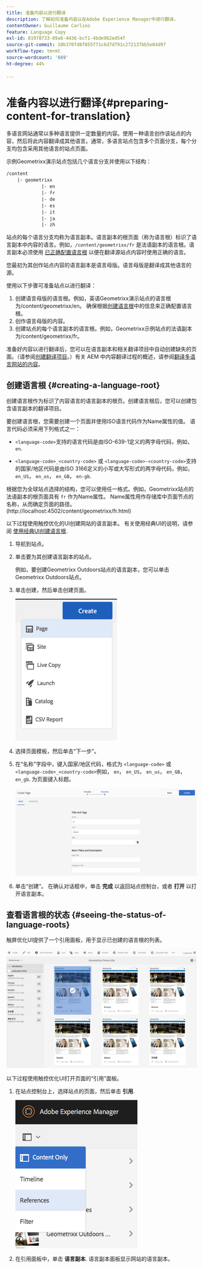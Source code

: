 ```yaml
---
title: 准备内容以进行翻译
description: 了解如何准备内容以在Adobe Experience Manager中进行翻译。
contentOwner: Guillaume Carlino
feature: Language Copy
exl-id: 81978733-89a6-4436-bcf1-4bde962ed54f
source-git-commit: 10b370fd8f855f71c6d7d791c272137bb5e04d97
workflow-type: tm+mt
source-wordcount: '669'
ht-degree: 44%

---
```


# 准备内容以进行翻译{#preparing-content-for-translation}

多语言网站通常以多种语言提供一定数量的内容。使用一种语言创作该站点的内容，然后将此内容翻译成其他语言。通常，多语言站点包含多个页面分支，每个分支均包含采用其他语言的站点页面。

示例Geometrixx演示站点包括几个语言分支并使用以下结构：

```xml
/content
    |- geometrixx
             |- en
             |- fr
             |- de
             |- es
             |- it
             |- ja
             |- zh
```

站点的每个语言分支均称为语言副本。语言副本的根页面（称为语言根）标识了语言副本中内容的语言。例如，`/content/geometrixx/fr` 是法语副本的语言根。语言副本必须使用 [已正确配置语言根](/help/sites-administering/tc-prep.md#creating-a-language-root) 以便在翻译源站点内容时使用正确的语言。

您最初为其创作站点内容的语言副本是语言母版。语言母版是翻译成其他语言的源。

使用以下步骤可准备站点以进行翻译：

1. 创建语言母版的语言根。例如，英语Geometrixx演示站点的语言根为/content/geometrixx/en。 确保根据[创建语言根](/help/sites-administering/tc-prep.md#creating-a-language-root)中的信息来正确配置语言根。
1. 创作语言母版的内容。
1. 创建站点的每个语言副本的语言根。例如，Geometrixx示例站点的法语副本为/content/geometrixx/fr。

准备好内容以进行翻译后，您可以在语言副本和相关翻译项目中自动创建缺失的页面。（请参阅[创建翻译项目](/help/sites-administering/tc-manage.md)。）有关 AEM 中内容翻译过程的概述，请参阅[翻译多语言网站的内容](/help/sites-administering/translation.md)。

## 创建语言根 {#creating-a-language-root}

创建语言根作为标识了内容语言的语言副本的根页。创建语言根后，您可以创建包含语言副本的翻译项目。

要创建语言根，您需要创建一个页面并使用ISO语言代码作为Name属性的值。 语言代码必须采用下列格式之一：

* `<language-code>`支持的语言代码是由ISO-639-1定义的两字母代码，例如， `en`.

* `<language-code>_<country-code>` 或 `<language-code>-<country-code>`支持的国家/地区代码是由ISO 3166定义的小写或大写形式的两字母代码，例如， `en_US`， `en_us`， `en_GB`， `en-gb`.

根据您为全球站点选择的结构，您可以使用任一格式。例如，Geometrixx站点的法语副本的根页面具有 `fr` 作为Name属性。 Name属性用作存储库中页面节点的名称，从而确定页面的路径。 (http://localhost:4502/content/geometrixx/fr.html)

以下过程使用触控优化的UI创建网站的语言副本。 有关使用经典UI的说明，请参阅 [使用经典UI创建语言根](/help/sites-administering/tc-lroot-classic.md).

1. 导航到站点。
1. 单击要为其创建语言副本的站点。

   例如，要创建Geometrixx Outdoors站点的语言副本，您可以单击Geometrixx Outdoors站点。

1. 单击创建，然后单击创建页面。

   ![chlimage_1-21](assets/chlimage_1-21a.png)

1. 选择页面模板，然后单击“下一步”。
1. 在“名称”字段中，键入国家/地区代码，格式为 `<language-code>` 或 `<language-code>_<country-code>`例如， `en`， `en_US`， `en_us`， `en_GB`， `en_gb`. 为页面键入标题。

   ![chlimage_1-22](assets/chlimage_1-22a.png)

1. 单击“创建”。 在确认对话框中，单击 **完成** 以返回站点控制台，或者 **打开** 以打开语言副本。

## 查看语言根的状态 {#seeing-the-status-of-language-roots}

触屏优化UI提供了一个引用面板，用于显示已创建的语言根的列表。

![chlimage_1-23](assets/chlimage_1-23a.png)

以下过程使用触控优化UI打开页面的“引用”面板。

1. 在站点控制台上，选择站点的页面，然后单击 **引用**.

   ![chlimage_1-24](assets/chlimage_1-24a.png)

1. 在引用面板中，单击 **语言副本**. 语言副本面板显示网站的语言副本。

